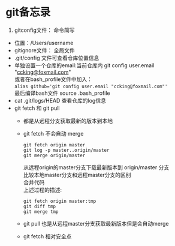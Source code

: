 # git备忘录

1. gitconfig文件： 命令简写
* 位置：/Users/username
* gitignore文件： 全局文件
* .git/config 文件可查看仓库位置信息
* 单独设置一个仓库的email:当前仓库内 git config user.email "ccking@foxmail.com"  
  或者在bash_profile文件中加入：  
  `alias github='git config user.email "ccking@foxmail.com"'`  
  最后编译bash文件  source .bash_profile
* cat .git/logs/HEAD  查看仓库的log信息
* git fetch 和 git pull   
  * 都是从远程分支获取最新的版本到本地
  * git fetch 不会自动 merge
  
  		git fetch origin master
  		git log -p master..origin/master
  		git merge origin/master
  	从远程origin的master分支下载最新版本到 origin/master 分支  
  	比较本地master分支和远程master分支的区别  
  	合并代码  
  	上述过程的描述:
  	
  		git fetch origin master:tmp
  		git diff tmp
  		git merge tmp
  * git pull 也是从远程master分支获取最新版本但是会自动merge
  * git fetch 相对安全点
  	
  